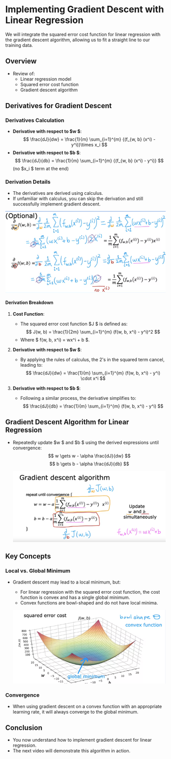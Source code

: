 # Implementing Gradient Descent with Linear Regression

We will integrate the squared error cost function for linear regression with the gradient descent algorithm, allowing us to fit a straight line to our training data.

## Overview
- Review of:
  - Linear regression model
  - Squared error cost function
  - Gradient descent algorithm

## Derivatives for Gradient Descent
### Derivatives Calculation
- **Derivative with respect to $w $**:
  $$
  \frac{dJ}{dw} = \frac{1}{m} \sum_{i=1}^{m} {(f_{w, b} (x^i) - y^i)}\times x_i
  $$
- **Derivative with respect to $b $**:
  $$
  \frac{dJ}{db} = \frac{1}{m} \sum_{i=1}^{m} {(f_{w, b} (x^i) - y^i)}
  $$
  (no $x_i $ term at the end)

### Derivation Details
- The derivatives are derived using calculus.
- If unfamiliar with calculus, you can skip the derivation and still successfully implement gradient descent.

![alt text](<res/Screenshot from 2024-11-02 18-06-25.png>)

#### Derivation Breakdown
1. **Cost Function**:
   - The squared error cost function $J $ is defined as:
     $$
     J(w, b) = \frac{1}{2m} \sum_{i=1}^{m} (f(w, b, x^i) - y^i)^2
     $$
   - Where $ f(w, b, x^i) = wx^i + b $.
  
2. **Derivative with respect to $w $**:
   - By applying the rules of calculus, the 2's in the squared term cancel, leading to:
     $$
     \frac{dJ}{dw} = \frac{1}{m} \sum_{i=1}^{m} (f(w, b, x^i) - y^i) \cdot x^i
     $$

3. **Derivative with respect to $b $**:
   - Following a similar process, the derivative simplifies to:
     $$
     \frac{dJ}{db} = \frac{1}{m} \sum_{i=1}^{m} (f(w, b, x^i) - y^i)
     $$

## Gradient Descent Algorithm for Linear Regression
- Repeatedly update $w $ and $b $ using the derived expressions until convergence:
  $$
  w \gets w - \alpha \frac{dJ}{dw}
  $$
  $$
  b \gets b - \alpha \frac{dJ}{db}
  $$

  ![alt text](<res/Screenshot from 2024-11-02 18-07-18.png>)

## Key Concepts
### Local vs. Global Minimum
- Gradient descent may lead to a local minimum, but:
  - For linear regression with the squared error cost function, the cost function is convex and has a single global minimum.
  - Convex functions are bowl-shaped and do not have local minima.

  ![alt text](<res/Screenshot from 2024-11-02 18-08-14.png>)

### Convergence
- When using gradient descent on a convex function with an appropriate learning rate, it will always converge to the global minimum.

## Conclusion
- You now understand how to implement gradient descent for linear regression.
- The next video will demonstrate this algorithm in action.
